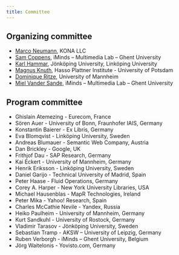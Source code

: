 ```yaml
---
title: Committee
---
```

## Organizing committee

- [Marco Neumann](mailto:marco.neumann@gmail.com), KONA LLC
- [Sam Coppens](mailto:sam.coppens@ugent.be), iMinds – Multimedia Lab – Ghent University
- [Karl Hammar](mailto:karl.hammar@jth.hj.se), Jönköping University, Linköping University
- [Magnus Knuth](http://www.hpi.uni-potsdam.de/meinel/lehrstuhl/team_fotos/current_phd_students/magnus_knuth.html), Hasso Plattner Institute - University of Potsdam
- [Dominique Ritze](mailto:dominique@informatik.uni-mannheim.de), University of Mannheim
- [Miel Vander Sande](mailto:miel.vandersande@ugent.be), iMinds – Multimedia Lab – Ghent University

## Program committee

- Ghislain Atemezing - Eurecom, France
- Sören Auer - University of Bonn, Fraunhofer IAIS, Germany
- Konstantin Baierer - Ex Libris, Germany
- Eva Blomqvist - Linköping University, Sweden
- Andreas Blumauer - Semantic Web Company, Austria
- Dan Brickley - Google, UK
- Frithjof Dau - SAP Research, Germany
- Kai Eckert - University of Mannheim, Germany
- Henrik Eriksson - Linköping University, Sweden
- Daniel Garijo - Technical University of Madrid, Spain
- Peter Haase - Fluid Operations, Germany
- Corey A. Harper - New York University Libraries, USA
- Michael Hausenblas - MapR Technologies, Ireland
- Peter Mika - Yahoo! Research, Spain
- Charles McCathie Nevile - Yandex, Russia
- Heiko Paulheim - University of Mannheim, Germany
- Kurt Sandkuhl - University of Rostock, Germany
- Vladimir Tarasov - Jönköping University, Sweden
- Sebastian Tramp - AKSW – University of Leipzig, Germany
- Ruben Verborgh - iMinds – Ghent University, Belgium
- Jörg Waitelonis - Yovisto.com, Germany
